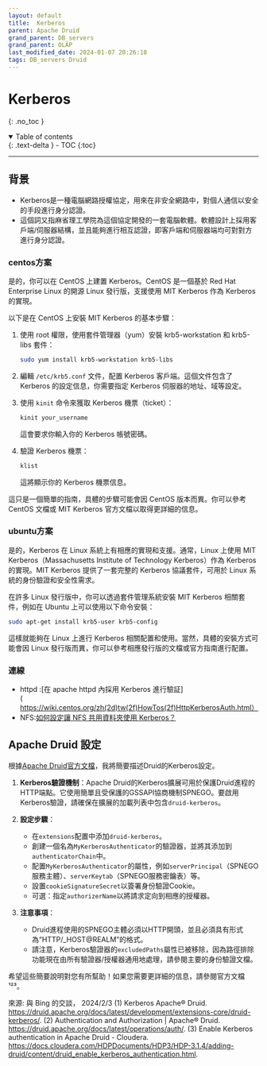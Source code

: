```yaml
---
layout: default
title:  Kerberos
parent: Apache Druid
grand_parent: DB_servers
grand_parent: OLAP
last_modified_date: 2024-01-07 20:26:18
tags: DB_servers Druid
---
```


# Kerberos 
{: .no_toc }

<details open markdown="block">
  <summary>
    Table of contents
  </summary>
  {: .text-delta }
- TOC
{:toc}
</details>

---

## 背景

- Kerberos是一種電腦網路授權協定，用來在非安全網路中，對個人通信以安全的手段進行身分認證。
- 這個詞又指麻省理工學院為這個協定開發的一套電腦軟體。軟體設計上採用客戶端/伺服器結構，並且能夠進行相互認證，即客戶端和伺服器端均可對對方進行身分認證。

### centos方案

是的，你可以在 CentOS 上建置 Kerberos。CentOS 是一個基於 Red Hat Enterprise Linux 的開源 Linux 發行版，支援使用 MIT Kerberos 作為 Kerberos 的實現。

以下是在 CentOS 上安裝 MIT Kerberos 的基本步驟：

1. 使用 root 權限，使用套件管理器（yum）安裝 krb5-workstation 和 krb5-libs 套件：

   ```bash
   sudo yum install krb5-workstation krb5-libs
   ```

2. 編輯 `/etc/krb5.conf` 文件，配置 Kerberos 客戶端。這個文件包含了 Kerberos 的設定信息，你需要指定 Kerberos 伺服器的地址、域等設定。

3. 使用 `kinit` 命令來獲取 Kerberos 機票（ticket）：

   ```bash
   kinit your_username
   ```

   這會要求你輸入你的 Kerberos 帳號密碼。

4. 驗證 Kerberos 機票：

   ```bash
   klist
   ```

   這將顯示你的 Kerberos 機票信息。

這只是一個簡單的指南，具體的步驟可能會因 CentOS 版本而異。你可以參考 CentOS 文檔或 MIT Kerberos 官方文檔以取得更詳細的信息。

### ubuntu方案

是的，Kerberos 在 Linux 系統上有相應的實現和支援。通常，Linux 上使用 MIT Kerberos（Massachusetts Institute of Technology Kerberos）作為 Kerberos 的實現。MIT Kerberos 提供了一套完整的 Kerberos 協議套件，可用於 Linux 系統的身份驗證和安全性需求。

在許多 Linux 發行版中，你可以透過套件管理系統安裝 MIT Kerberos 相關套件，例如在 Ubuntu 上可以使用以下命令安裝：

```bash
sudo apt-get install krb5-user krb5-config
```

這樣就能夠在 Linux 上進行 Kerberos 相關配置和使用。當然，具體的安裝方式可能會因 Linux 發行版而異，你可以參考相應發行版的文檔或官方指南進行配置。

### 連線

- httpd :[在 apache httpd 內採用 Kerberos 進行驗証](https://wiki.centos.org/zh(2d)tw(2f)HowTos(2f)HttpKerberosAuth.html）
- NFS:[如何設定讓 NFS 共用資料夾使用 Kerberos？](https://kb.synology.com/zh-tw/DSM/tutorial/how_to_set_up_kerberized_NFS)

## Apache Druid 設定

根據[Apache Druid官方文檔](https://druid.apache.org/docs/latest/development/extensions-core/druid-kerberos/)，我將簡要描述Druid的Kerberos設定。

1. **Kerberos驗證機制**：Apache Druid的Kerberos擴展可用於保護Druid進程的HTTP端點。它使用簡單且受保護的GSSAPI協商機制SPNEGO。要啟用Kerberos驗證，請確保在擴展的加載列表中包含`druid-kerberos`。

2. **設定步驟**：
    - 在`extensions`配置中添加`druid-kerberos`。
    - 創建一個名為`MyKerberosAuthenticator`的驗證器，並將其添加到`authenticatorChain`中。
    - 配置`MyKerberosAuthenticator`的屬性，例如`serverPrincipal`（SPNEGO服務主體）、`serverKeytab`（SPNEGO服務密鑰表）等。
    - 設置`cookieSignatureSecret`以簽署身份驗證Cookie。
    - 可選：指定`authorizerName`以將請求定向到相應的授權器。

3. **注意事項**：
    - Druid進程使用的SPNEGO主體必須以HTTP開頭，並且必須具有形式為“HTTP/_HOST@REALM”的格式。
    - 請注意，Kerberos驗證器的`excludedPaths`屬性已被移除，因為路徑排除功能現在由所有驗證器/授權器通用地處理，請參閱主要的身份驗證文檔。

希望這些簡要說明對您有所幫助！如果您需要更詳細的信息，請參閱官方文檔¹²³。

來源: 與 Bing 的交談， 2024/2/3
(1) Kerberos Apache® Druid. https://druid.apache.org/docs/latest/development/extensions-core/druid-kerberos/.
(2) Authentication and Authorization | Apache® Druid. https://druid.apache.org/docs/latest/operations/auth/.
(3) Enable Kerberos authentication in Apache Druid - Cloudera. https://docs.cloudera.com/HDPDocuments/HDP3/HDP-3.1.4/adding-druid/content/druid_enable_kerberos_authentication.html.
